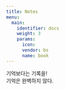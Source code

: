 ```yaml
---
title: Notes
menu:
  main:
    identifier: docs
    weight: 3
    params:
      icon:
      vendor: bs
      name: book
---
```


기억보다는 기록을!\
기억은 완벽하지 않다.
